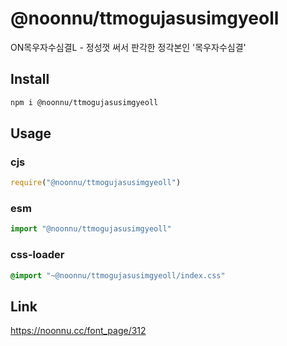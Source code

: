 # @noonnu/ttmogujasusimgyeoll
ON목우자수심결L - 정성껏 써서 판각한 정각본인 '목우자수심결'

## Install
```sh
npm i @noonnu/ttmogujasusimgyeoll
```
## Usage
### cjs
```js
require("@noonnu/ttmogujasusimgyeoll")
```
### esm
```js
import "@noonnu/ttmogujasusimgyeoll"
```
### css-loader
```css
@import "~@noonnu/ttmogujasusimgyeoll/index.css"
```

## Link
https://noonnu.cc/font_page/312